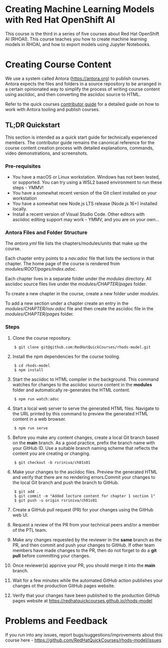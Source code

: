 # Creating Machine Learning Models with Red Hat OpenShift AI

This course is the third in a series of five courses about Red Hat OpenShift AI (RHOAI). This course teaches you how to create machine learning models in RHOAI, and how to export models using Jupyter Notebooks.

# Creating Course Content

We use a system called Antora (https://antora.org) to publish courses. Antora expects the files and folders in a source repository to be arranged in a certain opinionated way to simplify the process of writing course content using asciidoc, and then converting the asciidoc source to HTML.

Refer to the quick courses [contributor guide](https://redhatquickcourses.github.io/welcome/1/guide/overview.html) for a detailed guide on how to work with Antora tooling and publish courses.

## TL;DR Quickstart

This section is intended as a quick start guide for technically experienced members. The contributor guide remains the canonical reference for the course content creation process with detailed explanations, commands, video demonstrations, and screenshots.

### Pre-requisites

* You have a macOS or Linux workstation. Windows has not been tested, or supported. You can try using a WSL2 based environment to run these steps - YMMV!
* You have a somewhat recent version of the Git client installed on your workstation
* You have a somewhat new Node.js LTS release (Node.js 16+) installed locally. 
* Install a recent version of Visual Studio Code. Other editors with asciidoc editing support may work - YMMV, and you are on your own...

### Antora Files and Folder Structure

The *antora.yml* file lists the chapters/modules/units that make up the course.

Each chapter entry points to a *nav.adoc* file that lists the sections in that chapter. The home page of the course is rendered from *modules/ROOT/pages/index.adoc*.

Each chapter lives in a separate folder under the *modules* directory. All asciidoc source files live under the *modules/CHAPTER/pages* folder. 

To create a new chapter in the course, create a new folder under *modules*. 

To add a new section under a chapter create an entry in the *modules/CHAPTER/nav.adoc* file and then create the asciidoc file in the *modules/CHAPTER/pages* folder.

### Steps

1. Clone the course repository.
```
    $ git clone git@github.com:RedHatQuickCourses/rhods-model.git
```

2. Install the npm dependencies for the course tooling.
```
    $ cd rhods-model
    $ npm install
```

3. Start the asciidoc to HTML compiler in the background. This command watches for changes to the asciidoc source content in the **modules** folder and automatically re-generates the HTML content.
```
    $ npm run watch:adoc
```
4. Start a local web server to serve the generated HTML files. Navigate to the URL printed by this command to preview the generated HTML content in a web browser.
```
    $ npm run serve
```

5. Before you make any content changes, create a local Git branch based on the **main** branch. As a good practice, prefix the branch name with your GitHub ID. Use a suitable branch naming scheme that reflects the content you are creating or changing.
```
    $ git checkout -b rsriniva/ch01s01
```

6. Make your changes to the asciidoc files. Preview the generated HTML and verify that there are no rendering errors.Commit your changes to the local Git branch and push the branch to GitHub.
```
    $ git add .
    $ git commit -m "Added lecture content for chapter 1 section 1"
    $ git push -u origin rsriniva/ch01s01
```

7. Create a GitHub pull request (PR) for your changes using the GitHub web UI.

8. Request a review of the PR from your technical peers and/or a member of the PTL team.

9. Make any changes requested by the reviewer in the **same** branch as the PR, and then commit and push your changes to GitHub. If other team members have made changes to the PR, then do not forget to do a **git pull** before committing your changes.

10. Once reviewer(s) approve your PR, you should merge it into the **main** branch.

11. Wait for a few minutes while the automated GitHub action publishes your changes ot the production GitHub pages website.

12. Verify that your changes have been published to the production GitHub pages website at https://redhatquickcourses.github.io/rhods-model

# Problems and Feedback
If you run into any issues, report bugs/suggestions/improvements about this course here - https://github.com/RedHatQuickCourses/rhods-model/issues
